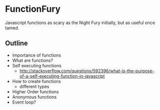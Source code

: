 # FunctionFury
Javascript functions as scary as the Night Fury initially, but as useful once tamed.

## Outline

* Importance of functions
* What are functions?
* Self executing functions
    * http://stackoverflow.com/questions/592396/what-is-the-purpose-of-a-self-executing-function-in-javascript
* How to create functions
    * different types   
* Higher Order functions
* Anonymous functions
* Event loop?

